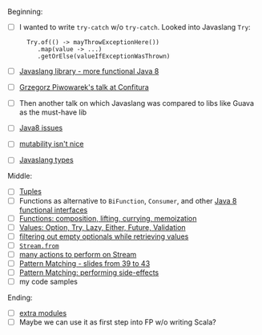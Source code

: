 Beginning:

- [ ] I wanted to write `try-catch` w/o `try-catch`. Looked into Javaslang `Try`:
      
        Try.of(() -> mayThrowExceptionHere())
           .map(value -> ...)
           .getOrElse(valueIfExceptionWasThrown)
          
- [ ] [Javaslang library - more functional Java 8]( http://www.javaslang.io/ ) 
- [ ] [Grzegorz Piwowarek's talk at Confitura]( http://slides.com/pivovarit/javaslang-functional-java-done-right )
- [ ] Then another talk on which Javaslang was compared to libs like Guava as the must-have lib
- [ ] [Java8 issues]( http://slides.com/pivovarit/javaslang-functional-java-done-right#/7 )
- [ ] [mutability isn't nice]( http://slides.com/pivovarit/javaslang-functional-java-done-right#/16 )
- [ ] [Javaslang types]( http://www.javaslang.io/javaslang-docs/images/javaslang-overview.png )

Middle:

- [ ] [Tuples]( http://www.javaslang.io/javaslang-docs/#_tuples )
- [ ] Functions as alternative to `BiFunction`, `Consumer`, and other [Java 8 functional interfaces]( http://www.informit.com/articles/article.aspx?p=2171751&seqNum=3 )
- [ ] [Functions: composition, lifting, currying, memoization]( http://www.javaslang.io/javaslang-docs/#_functions )
- [ ] [Values: Option, Try, Lazy, Either, Future, Validation]( http://www.javaslang.io/javaslang-docs/#_values )
- [ ] [filtering out empty optionals while retrieving values]( http://slides.com/pivovarit/javaslang-functional-java-done-right#/28 )
- [ ] [`Stream.from`]( http://www.javadoc.io/doc/io.javaslang/javaslang/2.0.2 )
- [ ] [many actions to perform on Stream]( http://slides.com/pivovarit/javaslang-functional-java-done-right#/36 )
- [ ] [Pattern Matching - slides from 39 to 43]( http://slides.com/pivovarit/javaslang-functional-java-done-right#/39 )
- [ ] [Pattern Matching: performing side-effects]( http://www.javaslang.io/javaslang-docs/#_syntactic_sugar )
- [ ] my code samples

Ending:

- [ ] [extra modules]( http://www.javaslang.io/ )
- [ ] Maybe we can use it as first step into FP w/o writing Scala?
